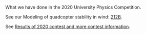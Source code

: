 What we have done in the 2020 University Physics Competition.

See our Modeling of quadcopter stability in wind: [212B](https://jbox.sjtu.edu.cn/l/noXQ0r).

See [Results of 2020 contest and more contest information](http://www.uphysicsc.com/2020contest.html).
